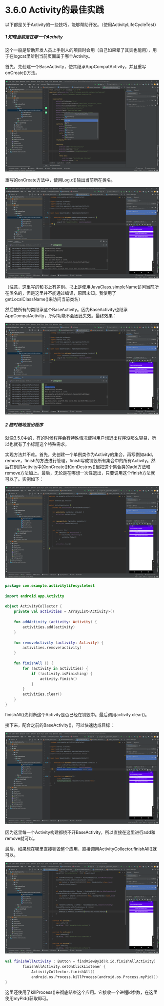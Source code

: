 # 3.6.0 Activity的最佳实践

以下都是关于Activity的一些技巧，能够帮助开发。（使用ActivityLifeCycleTest）

##### 1 知晓当前是在哪一个Activity

这个一般是帮助开发人员上手别人的项目时会用（自己如果晕了其实也能用），用于在logcat里辨别当前页面属于哪个Activity。

首先，先创建一个BaseActivity，使其继承AppCompatActivity，并且重写onCreate()方法。

![1667395553768](image/3.6.0Activity的最佳实践/1667395553768.png)

重写的onCreate方法中，使用Log.d()输出当前所在类名。

![1667397083082](image/3.6.0Activity的最佳实践/1667397083082.png)

（注意，这里写的和书上有差别。书上是使用JavaClass.simpleName访问当前所在类名的，但是这里并不能通过编译，原因未知。我使用了getLocalClassName()来访问当前类名）

然后使所有的类继承这个BaseActivity。因为BaseActivity也继承AppCompatActivity，所以功能不会因此失效。最终效果：

![1667397169490](image/3.6.0Activity的最佳实践/1667397169490.png)

##### 2 随时随地退出程序

就像3.5.0中的，有的时候程序会有特殊情况使得用户想退出程序没那么容易，所以也就有了小标题这个特殊需求。

实现方法并不难。首先，先创建一个单例类作为Activity的集合，再写例如add，remove，finish的方法进行管理，finish写成销毁所有集合中的所有Activity。然后在别的Activity中的onCreate()和onDestroy()里把这个集合类的add方法和remove方法加上。最后，无论是在哪想一次性退出，只要调用这个finish方法就可以了。实例如下：

![1667459129641](image/3.6.0Activity的最佳实践/1667459129641.png)

```kotlin
package com.example.activitylifecycletest

import android.app.Activity

object ActivityCollector {
    private val activities = ArrayList<Activity>()

    fun addActivity (activity: Activity) {
        activities.add(activity)
    }

    fun removeActivity (activity: Activity) {
        activities.remove(activity)
    }

    fun finishAll () {
        for (activity in activities) {
            if (!activity.isFinishing) {
                activity.finish()
            }
        }
        activities.clear()
    }
}
```

finishAll()先判断这个Activity是否已经在销毁中。最后调用activity.clear()。

接下来，配合之前的BaseActivity()，可以快速达成目标：

![1667459249520](image/3.6.0Activity的最佳实践/1667459249520.png)

因为这里每一个Activity构建都绕不开BaseActivity，所以直接在这里进行add和remove就可以。

最后，如果想在哪里直接销毁整个应用，直接调用ActivityCollector.finishAll()就可以。

![1667459526817](image/3.6.0Activity的最佳实践/1667459526817.png)

```kotlin
val finishAllActivity : Button = findViewById(R.id.finishAllActivity)
        finishAllActivity.setOnClickListener {
            ActivityCollector.finishAll()
            android.os.Process.killProcess(android.os.Process.myPid())
}
```

这里还使用了killProcess()来彻底结束这个应用。它接收一个进程id参数，在这里使用myPid()获取即可。
